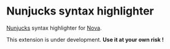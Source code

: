 # Nunjucks syntax highlighter

[Nunjucks](https://mozilla.github.io/nunjucks/) syntax highlighter for [Nova](https://www.nova.app/).

This extension is under development. **Use it at your own risk !**